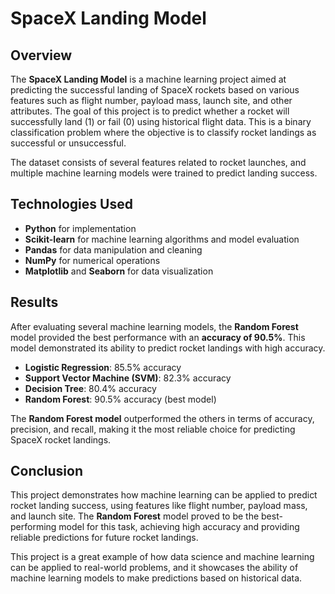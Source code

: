 # SpaceX Landing Model

## Overview
The **SpaceX Landing Model** is a machine learning project aimed at predicting the successful landing of SpaceX rockets based on various features such as flight number, payload mass, launch site, and other attributes. The goal of this project is to predict whether a rocket will successfully land (1) or fail (0) using historical flight data. This is a binary classification problem where the objective is to classify rocket landings as successful or unsuccessful.

The dataset consists of several features related to rocket launches, and multiple machine learning models were trained to predict landing success.

## Technologies Used
- **Python** for implementation
- **Scikit-learn** for machine learning algorithms and model evaluation
- **Pandas** for data manipulation and cleaning
- **NumPy** for numerical operations
- **Matplotlib** and **Seaborn** for data visualization

## Results
After evaluating several machine learning models, the **Random Forest** model provided the best performance with an **accuracy of 90.5%**. This model demonstrated its ability to predict rocket landings with high accuracy.

- **Logistic Regression**: 85.5% accuracy
- **Support Vector Machine (SVM)**: 82.3% accuracy
- **Decision Tree**: 80.4% accuracy
- **Random Forest**: 90.5% accuracy (best model)

The **Random Forest model** outperformed the others in terms of accuracy, precision, and recall, making it the most reliable choice for predicting SpaceX rocket landings.

## Conclusion
This project demonstrates how machine learning can be applied to predict rocket landing success, using features like flight number, payload mass, and launch site. The **Random Forest** model proved to be the best-performing model for this task, achieving high accuracy and providing reliable predictions for future rocket landings.

This project is a great example of how data science and machine learning can be applied to real-world problems, and it showcases the ability of machine learning models to make predictions based on historical data.
